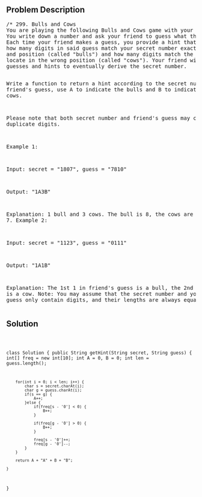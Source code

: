 <!--
<style>
  body { font-family: Arial, sans-serif; }
  .container {{ max-width: 100%; margin: 0 auto; padding: 10px; }}
  .comment-block { max-width: 30%; background-color: #f9f9f9; padding: 10px; border-left: 5px solid #ccc; overflow-wrap: break-word; white-space: pre-wrap; }
  .code-block { background-color: #f4f4f4; padding: 10px; border: 1px solid #ddd; overflow-wrap: break-word; white-space: pre-wrap; }
</style>
-->

<div class='container'>
<h2>Problem Description</h2>
<div class='comment-block'>
<pre>
/* 299. Bulls and Cows
You are playing the following Bulls and Cows game with your friend: 
You write down a number and ask your friend to guess what the number is. 
Each time your friend makes a guess, you provide a hint that indicates 
how many digits in said guess match your secret number exactly in both digit 
and position (called "bulls") and how many digits match the secret number but 
locate in the wrong position (called "cows"). Your friend will use successive 
guesses and hints to eventually derive the secret number.

Write a function to return a hint according to the secret number and friend's guess, 
use A to indicate the bulls and B to indicate the cows. 

Please note that both secret number and friend's guess may contain duplicate digits.

Example 1:

Input: secret = "1807", guess = "7810"

Output: "1A3B"

Explanation: 1 bull and 3 cows. The bull is 8, the cows are 0, 1 and 7.
Example 2:

Input: secret = "1123", guess = "0111"

Output: "1A1B"

Explanation: The 1st 1 in friend's guess is a bull, the 2nd or 3rd 1 is a cow.
Note: You may assume that the secret number and your friend's guess only contain digits, 
and their lengths are always equal.
*/
</pre>
</div>

<h2>Solution</h2>
<div class='code-block'>
<pre><code class='language-java'>

class Solution {
    public String getHint(String secret, String guess) {
        int[] freq = new int[10];
        int A = 0, B = 0;
        int len = guess.length();
        
        for(int i = 0; i < len; i++) {
            char s = secret.charAt(i);
            char g = guess.charAt(i);
            if(s == g) {
                A++;
            }else {
                if(freq[s - '0'] < 0) {
                    B++;
                }
                
                if(freq[g - '0'] > 0) {
                    B++;
                }
                
                freq[s - '0']++;
                freq[g - '0']--;
            }
        }
        
        return A + "A" + B + "B";
        
    }
}</code></pre>
</div>
</div>
